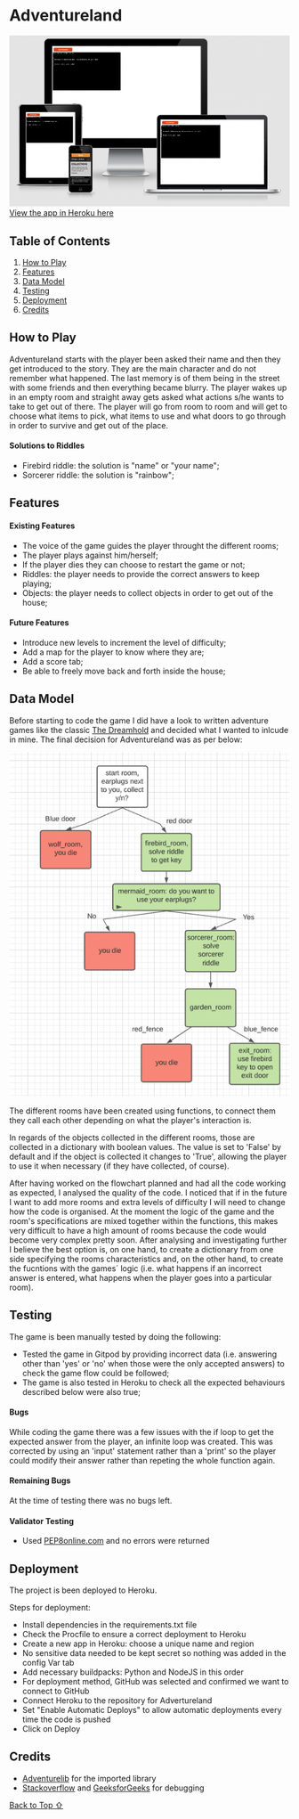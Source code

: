 # Adventureland

![App page screenshot](assets/images/app_screenshot.png)
[View the app in Heroku here](https://adventureland-ana.herokuapp.com/)

## Table of Contents

1. [How to Play](#How-to_play)
2. [Features](#Features)
3. [Data Model](#Data-Model)
4. [Testing](#Testing)
5. [Deployment](#Deployment)
6. [Credits](#Credits)

## How to Play

Adventureland starts with the player been asked their name and then they get introduced to the story. They are the main character and do not remember what happened. The last memory is of them being in the street with some friends and then everything became blurry. The player wakes up in an empty room and straight away gets asked what actions s/he wants to take to get out of there. The player will go from room to room and will get to choose what items to pick, what items to use and what doors to go through in order to survive and get out of the place.

#### Solutions to Riddles
- Firebird riddle: the solution is "name" or "your name";
- Sorcerer riddle: the solution is "rainbow";

## Features
#### Existing Features
- The voice of the game guides the player throught the different rooms;
- The player plays against him/herself;
- If the player dies they can choose to restart the game or not;
- Riddles: the player needs to provide the correct answers to keep playing;
- Objects: the player needs to collect objects in order to get out of the house;

#### Future Features
- Introduce new levels to increment the level of difficulty;
- Add a map for the player to know where they are;
- Add a score tab;
- Be able to freely move back and forth inside the house;


## Data Model

Before starting to code the game I did have a look to written adventure games like the classic [The Dreamhold](https://eblong.com/zarf/zweb/dreamhold/) and decided what I wanted to inlcude in mine. The final decision for Adventureland was as per below:

![Adventureland Flowchart](assets/images/game-flowchart.png)

The different rooms have been created using functions, to connect them they call each other depending on what the player's interaction is. 

In regards of the objects collected in the different rooms, those are collected in a dictionary with boolean values. The value is set to 'False' by default and if the object is collected it changes to 'True', allowing the player to use it when necessary (if they have collected, of course).

After having worked on the flowchart planned and had all the code working as expected, I analysed the quality of the code. I noticed that if in the future I want to add more rooms and extra levels of difficulty I will need to change how the code is organised. At the moment the logic of the game and the room's specifications are mixed together within the functions, this makes very difficult to have a high amount of rooms because the code would become very complex pretty soon. After analysing and investigating further I believe the best option is, on one hand, to create a dictionary from one side specifying the rooms characteristics and, on the other hand, to create the fucntions with the games´ logic (i.e. what happens if an incorrect answer is entered, what happens when the player goes into a particular room).



## Testing

The game is been manually tested by doing the following:
- Tested the game in Gitpod by providing incorrect data (i.e. answering other than 'yes' or 'no' when those were the only accepted answers) to check the game flow could be followed;
- The game is also tested in Heroku to check all the expected behaviours described below were also true;

#### Bugs

While coding the game there was a few issues with the if loop to get the expected answer from the player, an infinite loop was created. This was corrected by using an 'input' statement rather than a 'print' so the player could modify their answer rather than repeting the whole function again.

#### Remaining Bugs

At the time of testing there was no bugs left.

#### Validator Testing

- Used [PEP8online.com](http://pep8online.com/) and no errors were returned


## Deployment

The project is been deployed to Heroku.

Steps for deployment:
- Install dependencies in the requirements.txt file
- Check the Procfile to ensure a correct deployment to Heroku
- Create a new app in Heroku: choose a unique name and region
- No sensitive data needed to be kept secret so nothing was added in the config Var tab
- Add necessary buildpacks: Python and NodeJS in this order
- For deployment method, GitHub was selected and confirmed we want to connect to GitHub
- Connect Heroku to the repository for Advertureland
- Set "Enable Automatic Deploys" to allow automatic deployments every time the code is pushed
- Click on Deploy


## Credits
- [Adventurelib](https://adventurelib.readthedocs.io/en/stable/index.html#) for the imported library
- [Stackoverflow](https://stackoverflow.com/) and [GeeksforGeeks](https://www.geeksforgeeks.org/) for debugging

[Back to Top ⇧](#Adventureland) 